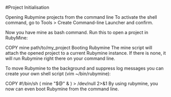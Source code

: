 #Project Initialisation

Opening Rubymine projects from the command line
To activate the shell command, go to Tools > Create Command-line Launcher and confirm.

Now you have mine as bash command. Run this to open a project in RubyMine:

COPY
mine path/to/my_project
Booting Rubymine
The mine script will attach the opened project to a current Rubymine instance. If there is none, it will run Rubymine right there on your command line.

To move Rubymine to the background and suppress log messages you can create your own shell script (vim ~/bin/rubymine):

COPY
#!/bin/sh
( mine "$@" & ) > /dev/null 2>&1
By using rubymine, you now can even boot Rubymine from the command line.
